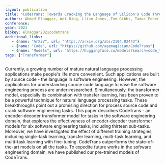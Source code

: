 ```yaml
---
layout: publication
title: "CodeTrans: Towards Cracking the Language of Silicon's Code Through Self-Supervised Deep Learning and High Performance Computing"
authors: Ahmed Elnaggar, Wei Ding, Llion Jones, Tom Gibbs, Tamas Feher, Christoph Angerer, Silvia Severini, Florian Matthes, Burkhard Rost
conference: 
year: 2021
bibkey: elnaggar2021codetrans
additional_links:
   - {name: "ArXiV", url: "https://arxiv.org/abs/2104.02443"}
   - {name: "Code", url: "https://github.com/agemagician/CodeTrans"}
   - {name: "Models", url: "https://huggingface.co/models?search=code_trans"}
tags: ["Transformer"]
---
```

Currently, a growing number of mature natural language processing applications make people's life more convenient. Such applications are built by source code - the language in software engineering. However, the applications for understanding source code language to ease the software engineering process are under-researched. Simultaneously, the transformer model, especially its combination with transfer learning, has been proven to be a powerful technique for natural language processing tasks. These breakthroughs point out a promising direction for process source code and crack software engineering tasks. This paper describes CodeTrans - an encoder-decoder transformer model for tasks in the software engineering domain, that explores the effectiveness of encoder-decoder transformer models for six software engineering tasks, including thirteen sub-tasks. Moreover, we have investigated the effect of different training strategies, including single-task learning, transfer learning, multi-task learning, and multi-task learning with fine-tuning. CodeTrans outperforms the state-of-the-art models on all the tasks. To expedite future works in the software engineering domain, we have published our pre-trained models of CodeTrans. 

